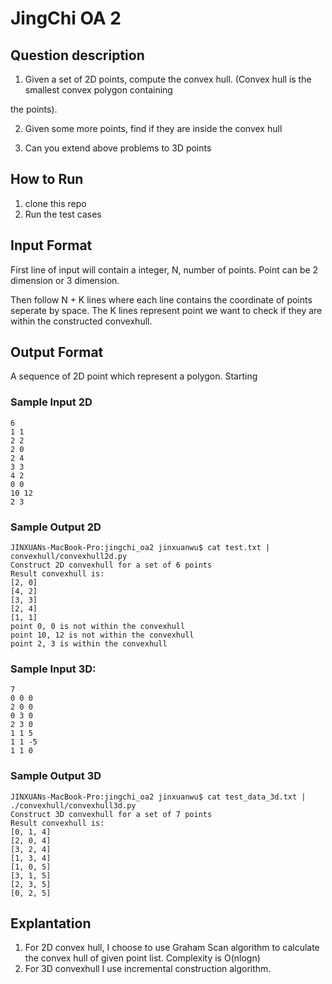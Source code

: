 # JingChi OA 2

## Question description

1. Given a set of 2D points, compute the convex hull. (Convex hull is the smallest convex polygon containing

the points).

2. Given some more points, find if they are inside the convex hull

3. Can you extend above problems to 3D points

## How to Run

1. clone this repo
2. Run the test cases
## Input Format

First line of input will contain a integer, N, number of points. Point can be 2 dimension or 3 dimension.

Then follow N + K lines where each line contains the coordinate of points seperate by space. The K lines represent point we want to check if they are within the constructed convexhull. 

## Output Format
A sequence of 2D point which represent a polygon. Starting 

### Sample Input 2D
```
6
1 1
2 2
2 0
2 4
3 3
4 2
0 0
10 12
2 3
```

### Sample Output 2D
```
JINXUANs-MacBook-Pro:jingchi_oa2 jinxuanwu$ cat test.txt | convexhull/convexhull2d.py 
Construct 2D convexhull for a set of 6 points
Result convexhull is: 
[2, 0]
[4, 2]
[3, 3]
[2, 4]
[1, 1]
point 0, 0 is not within the convexhull
point 10, 12 is not within the convexhull
point 2, 3 is within the convexhull
```
### Sample Input 3D:
```
7
0 0 0
2 0 0 
0 3 0
2 3 0
1 1 5
1 1 -5
1 1 0

```
### Sample Output 3D
```
JINXUANs-MacBook-Pro:jingchi_oa2 jinxuanwu$ cat test_data_3d.txt | ./convexhull/convexhull3d.py 
Construct 3D convexhull for a set of 7 points
Result convexhull is: 
[0, 1, 4]
[2, 0, 4]
[3, 2, 4]
[1, 3, 4]
[1, 0, 5]
[3, 1, 5]
[2, 3, 5]
[0, 2, 5]

```
## Explantation
1. For 2D convex hull, I choose to use Graham Scan algorithm to calculate the convex hull of given point list. Complexity is O(nlogn)
2. For 3D convexhull I use incremental construction algorithm.  


 